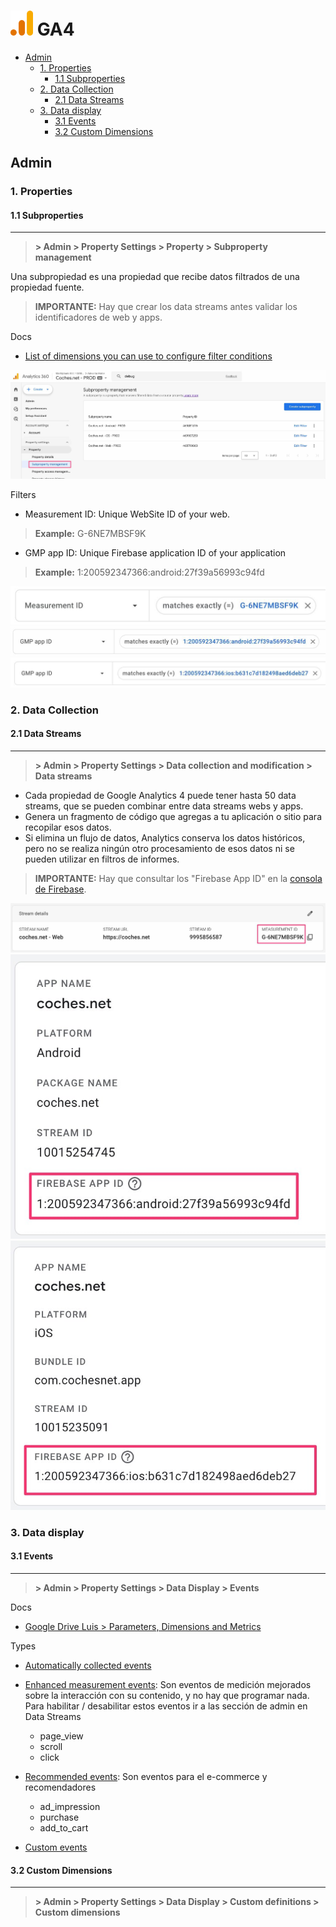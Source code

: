# <img src='img/ga4/logo_ga4.png' style='height:40px;width:auto'> GA4

<!--TOC-->

- [Admin](#admin)
  - [1. Properties](#1-properties)
    - [1.1 Subproperties](#11-subproperties)
  - [2. Data Collection](#2-data-collection)
    - [2.1 Data Streams](#21-data-streams)
  - [3. Data display](#3-data-display)
    - [3.1 Events](#31-events)
    - [3.2 Custom Dimensions](#32-custom-dimensions)

<!--TOC-->

## Admin

### 1. Properties

#### 1.1 Subproperties
---

> **\> Admin \> Property Settings \> Property \> Subproperty management**

Una subpropiedad es una propiedad que recibe datos filtrados de una propiedad fuente.

> **IMPORTANTE:** Hay que crear los data streams antes validar los identificadores de web y apps.

Docs

- [List of dimensions you can use to configure filter conditions](https://support.google.com/analytics/answer/11526072?hl=en#dimensions&zippy=%2Clist-of-dimensions-you-can-use-to-configure-filter-conditions)

![alt text](img/ga4/subproperty-min.jpg)

Filters

- Measurement ID: Unique WebSite  ID of your web. 
> **Example:** G-6NE7MBSF9K
- GMP app ID: Unique Firebase application ID of your application
> **Example:** 1:200592347366:android:27f39a56993c94fd

![alt text](img/ga4/subproperty_web-min.jpg)
![alt text](img/ga4/subproperty_and-min.jpg)
![alt text](img/ga4/subproperty_ios-min.jpg)

### 2. Data Collection

#### 2.1 Data Streams
---

> **\> Admin \> Property Settings \> Data collection and modification \> Data streams**

- Cada propiedad de Google Analytics 4 puede tener hasta 50 data streams, que se pueden combinar entre data streams webs y apps.
- Genera un fragmento de código que agregas a tu aplicación o sitio para recopilar esos datos.
- Si elimina un flujo de datos, Analytics conserva los datos históricos, pero no se realiza ningún otro procesamiento de esos datos ni se pueden utilizar en filtros de informes.

> **IMPORTANTE:** Hay que consultar los "Firebase App ID" en la [consola de Firebase](https://console.firebase.google.com/).

![alt text](img/ga4/data_stream_web.jpg)
![alt text](img/ga4/data_steram_and.jpg)
![alt text](img/ga4/data_stream_ios.jpg)

### 3. Data display

#### 3.1 Events
---

> **\> Admin \> Property Settings \> Data Display \> Events**

Docs

- [Google Drive Luis > Parameters, Dimensions and Metrics](https://docs.google.com/spreadsheets/d/1QlV_FyvvziEg-LXUa_8-Y0_i9y9H7T-a5zc0SG3oaUo/edit?gid=0#gid=0)

Types

- [Automatically collected events](https://support.google.com/analytics/answer/9234069?hl=en&ref_topic=9756175)
- [Enhanced measurement events](https://support.google.com/analytics/answer/9216061?hl=en&ref_topic=9756175): Son eventos de medición mejorados sobre la interacción con su contenido, y no hay que programar nada. Para habilitar / desabilitar estos eventos ir a las sección de admin en Data Streams
    - page_view
    - scroll
    - click

- [Recommended events](https://support.google.com/analytics/answer/9267735?hl=en&ref_topic=13367566&sjid=2826369473343199309-EU): Son eventos para el e-commerce y recomendadores
    - ad_impression
    - purchase
    - add_to_cart
- [Custom events](https://support.google.com/analytics/answer/12229021?hl=en&ref_topic=13367566&sjid=2826369473343199309-EU)


#### 3.2 Custom Dimensions
---

> **\> Admin \> Property Settings \> Data Display \> Custom definitions \> Custom dimensions**










